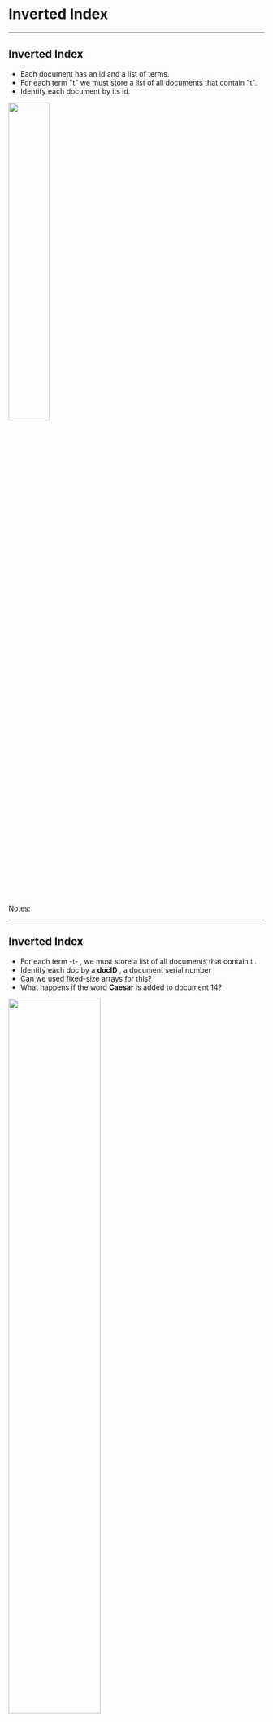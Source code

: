 # Inverted Index
---

## Inverted Index

  * Each document has an id and a list of terms.
  * For each term "t" we must store a list of all documents that contain "t".
  * Identify each document by its id.

<img src="../../assets/images/solr/3rd-party/Inverted-Index-01.png" style="width:40%;"/> <!-- {"left" : 2.82, "top" : 3.51, "height" : 4.14, "width" : 4.6} -->


Notes:



---

## Inverted Index

  * For each term -t- , we must store a list of all documents that contain t .
  * Identify each doc by a **docID** , a document serial number
  * Can we used fixed-size arrays for this?
  * What happens if the word **Caesar** is added to document 14?


<img src="../../assets/images/solr/Inverted-Index-02.png" style="width:60%;"/> <!-- {"left" : 1.02, "top" : 4.75, "height" : 1.96, "width" : 8.21} -->

Notes:



---

## Inverted index

  * We need variable-size postings lists
    -  On disk, a continuous run of postings is normal and best
    - In memory, can use linked lists or variable length arrays
      - Some tradeoffs in size/ease of insertion

<img src="../../assets/images/solr/Inverted-Index-03.png" style="width:60%;"/><!-- {"left" : 1.3, "top" : 4.81, "height" : 1.82, "width" : 7.64} -->


  * Sorted by docID (more later on why).

Notes:



---

## Inverted Index construction

<img src="../../assets/images/solr/Inverted-Index-construction.png" style="width:60%;"/><!-- {"left" : 0.7, "top" : 1.99, "height" : 5.66, "width" : 8.85} -->

Notes:



---

## Initial stages of text processing

  * Tokenization
    - Cut character sequence into word tokens
      - Deal with **"John's" , a state-of-the-art solution**
  * Normalization
    - Map text and query term to same form
      - You want **U.S.A.** and **USA** to match
  * Stemming
    - We may wish different forms of a root to match
      - **authorize , authorization**
  * Stop words
    - We may omit very common words (or not)
      - **the, a, to, of**


Notes:



---

## Indexer steps: Token sequence

  *  Sequence of (Modified token, Document ID) pairs.


<img src="../../assets/images/solr/3rd-party/Token-sequence.png" style="width:60%;"/><!-- {"left" : 0.62, "top" : 2.13, "height" : 4.81, "width" : 9.01} -->

Notes:



---

## Indexer steps: Sort

<img src="../../assets/images/solr/3rd-party/Sort.png" style="width:30%;float:right;"/><!-- {"left" : 5.29, "top" : 1.24, "height" : 6.58, "width" : 4.71} -->

  * Sort by terms
    - And then docID
  * **Core indexing step**


Notes:



---

## Indexer steps: Dictionary & Postings

<img src="../../assets/images/solr/3rd-party/Dictionary-Postings.png" style="width:25%;float:right"/><!-- {"left" : 6.4, "top" : 1.3, "height" : 6.46, "width" : 3.54} -->

  * Multiple term entries in a single document are merged.
  * Split into Dictionary and Postings
  * Doc. frequency information is added.


Notes:



---

## Where do we pay in storage?

<img src="../../assets/images/solr/3rd-party/storage.png" style="width:25%;float:right;"/><!-- {"left" : 6.22, "top" : 1.31, "height" : 6.62, "width" : 3.63} -->

  * IR system implementation
    - How do we index efficiently?
    - How much storage do we need?


Notes:



---

## The index we just built

  * How do we process a query?
    - Later - what kinds of queries can we process?
  * Our focus


Notes:



---

## Query processing: AND

  * Consider processing the query:
    - **Brutus** *AND* **Caesar**
    - Locate **Brutus** in the Dictionary;
      - Retrieve its postings.
    - Locate **Caesar** in the Dictionary;
      - Retrieve its postings.
    - "Merge" the two postings (intersect the document sets):
  * 128
  * 34
  * **Brutus**
  * **Caesar**


Notes:



---

## The merge

  * Walk through the two postings simultaneously, in time linear in the total number of postings entries
  * If the list lengths are x and y , the merge takes `O( x+y )`
  * operations.
  * Crucial: postings sorted by docID.

Notes:



---

## Intersecting two postings lists

  * (a "merge" algorithm)


<img src="../../assets/images/solr/3rd-party/Intersecting-two-postings-lists.png" style="width:50%;float:left;"/><!-- {"left" : 0.26, "top" : 2.07, "height" : 4.92, "width" : 6.6} -->


Notes:



---

## Boolean queries: Exact match

  * The Boolean retrieval model is being able to ask a query that is a Boolean expression:
   - Boolean Queries are queries using AND, OR and NOT to join query terms
     - Views each document as a set of words
     - Is precise: document matches condition or not.
   - Perhaps the simplest model to build an IR system on
  * Primary commercial retrieval tool for 3 decades.
  * Many search systems you still use are Boolean:
   - Email, library catalog, Mac OS X Spotlight

Notes:



---

## Example: WestLaw   

* http://www.westlaw.com/
* Largest commercial (paying subscribers) legal search service (started 1975; ranking added 1992)
* Tens of terabytes of data; ~700,000 users
* Majority of users still use boolean queries
* Example query:
  - What is the statute of limitations in cases involving the federal tort claims act?
  - LIMIT! /3 STATUTE ACTION /S FEDERAL /2 TORT /3 CLAIM
   `- /3 = within 3 words, /S = in same sentence`


Notes:



---

## Example: WestLaw 

  * Another example query:
    - Requirements for disabled people to be able to access a workplace
    - disabl! /p access! /s work-site work-place (employment /3 place
  * Note that SPACE is disjunction, not conjunction!
  * Long, precise queries; proximity operators; incrementally developed; not like web search
  * Many professional searchers still like Boolean search
    - You know exactly what you are getting
    - But that doesn't mean it actually works better ... .

Notes:



---

## Boolean queries:

 * More general merges
 * Boolean queries: More general merges
 * Exercise: Adapt the merge for the queries:
 * **Brutus** *AND NOT* **Caesar**
 * **Brutus** *OR NOT* **Caesar**
 * Can we still run through the merge in time O( x+y )? What can we achieve?

Notes:



---

## Merging

  * What about an arbitrary Boolean formula?
  * (**Brutus** *OR* **Caesar**) *AND NOT*
  * (**Antony** *OR* **Cleopatra**)
  * Can we always merge in "linear" time?
    - Linear in what?
  * Can we do better?


Notes:



---

## Query optimization

  * What is the best order for query processing?
  * Consider a query that is an AND of n terms.
  * For each of the n terms, get its postings, then AND them together.

  * Query: Brutus AND Calpurnia  AND Caesar


<img src="../../assets/images/solr/Query-optimization.png" style="width:60%;"/><!-- {"left" : 1.02, "top" : 4.82, "height" : 1.79, "width" : 8.21} -->


Notes:



---

## Query Optimization Example

  * Process in order of increasing freq:
  * start with smallest set, then keep cutting further.
  * This is why we kept document freq. in dictionary
  * Execute the query as ( **Calpurnia** *AND* **Brutus**) *AND* **Caesar.**

<img src="../../assets/images/solr/Query-Optimization-01.png" style="width:60%;"/><!-- {"left" : 1.02, "top" : 4.67, "height" : 1.79, "width" : 8.21} -->


Notes:



---

## More general optimization


 * e.g.,  *(*  **madding**  *OR*  **crowd**  *) AND (*  **ignoble**  *OR*  **strife**  *)* 

 * Get doc. freq.'s for all terms.

 * Estimate the size of each  *OR*  by the sum of its doc. freq.'s (conservative).

 * Process in increasing order of  *OR*  sizes.


Notes: 



---

## Exercise


 * Recommend a query processing order for

 * Which two terms should we process first?

 *  **(tangerine**  *OR*  **trees)**  *AND*  **(marmalade**  *OR*  **skies)**  *AND*  **(kaleidoscope**  *OR*  **eyes)** 

| Term         | Freq   |
|--------------|--------|
| eyes         | 234334 |
| kaleidoscope | 78949  |
| marmalade    | 123321 |
| skies        | 263432 |
| tangerine    | 46653  |
| trees        | 334234 |

<!-- {"left" : 0.25, "top" : 3.32, "height" : 3.5, "width" : 9.75, "columnwidth" : [4.88, 4.88]} -->

Notes: 



---

## Query processing exercises


 * Exercise: If the query is  **friends**   *AND*  **romans**  *AND (NOT*  **countrymen**  *),* how could we use the freq of  **countrymen** ?

 * Exercise: Extend the merge to an arbitrary Boolean query.  Can we always guarantee execution in time linear in the total postings size?

 * Hint: Begin with the case of a Boolean  *formula*  query: in this, each query term appears only once in the query.

Notes: 



---

## Exercise


 * Try the search feature at http://www.rhymezone.com/shakespeare/

 * Write down five search features you think it could do better

Notes: 



---

## Phrase queries


 * We want to be able to answer queries such as  **"Calvin Klein"** – as a phrase

 * Thus the sentence  *"My best friend is Mary Klein. My name is Calvin."*  is not a match. 

     - The concept of phrase queries has proven easily understood by users; one of the few "advanced search" ideas that works

     - Many more queries are  *implicit phrase queries* 

 * For this, it no longer suffices to store only

 *    < *term*:  *docs* > entries


Notes: 



---

## A first attempt: Biword indexes


 * Index every consecutive pair of terms in the text as a phrase

 * For example the text "Friends, Romans, Countrymen" would generate the biwords

     -  **friends romans** 

     -  **romans countrymen** 

 * Each of these biwords is now a dictionary term

 * Two-word phrase query-processing is now immediate.


Notes: 



---

## Longer phrase queries


 * Longer phrases can be processed by breaking them down

 *  **Calvin**  **Klein**  **new**  **york** can be broken into the Boolean query on biwords:

 *  **calvin**  **klein**  *AND*  **new**  **york**   *AND*  **new**  **york** 

 * Without the docs, we cannot verify that the docs matching the above Boolean query do contain the phrase.

 * Can have false positives!

Notes: 



---

## Issues for biword indexes


 * False positives, as noted before

 * Index blowup due to bigger dictionary

     - Infeasible for more than biwords, big even for them

 * Biword indexes are not the standard solution (for all biwords) but can be part of a compound strategy

Notes: 



---

## Solution 2: Positional indexes


 * In the postings, store, for each  **term** the position(s) in which tokens of it appear:

     - < **term**  `*,*` number of docs containing  **term** ;

     -  *doc1*: position1, position2 ... ;

     -  *doc2*: position1, position2 ... ;

     - etc.>

Notes: 



---

## Positional Index Example

 * Which of docs 1,2,4,5 could contain " **to be or not to be** "?

```text
  < **be** : 993427;
    1 : 7, 18, 33, 72, 86, 231;
    2 : 3, 149;
    4 : 17, 191, 291, 430, 434;
    5 : 363, 367, ...>
```
<!-- {"left" : 0, "top" : 1.8, "height" : 2.05, "width" : 5.11} -->

<br/>

 * For phrase queries, we use a merge algorithm recursively at the document level

 * But we now need to deal with more than just equality




Notes: 



---

## Processing a phrase query


 * Extract inverted index entries for each distinct term: **to, be, or, not.** 

 * Merge their *doc:position* lists to enumerate all positions with " **to be or not to be** ".

    -  **to:** *2* :1,17,74,222,551; **4:8,16,190,429,433;** *7* :13,23,191; ...

    -  **be:** *1* :17,19;  **4:17,191,291,430,434;** *5* :14,19,101; ...

 * Same general method for proximity searches


Notes: 



---

## Proximity queries


 * `LIMIT! /3 STATUTE /3 FEDERAL /2 TORT `

     - Again, here, `/k`  means "within  *k*  words of".

 * Clearly, positional indexes can be used for such queries; biword indexes cannot.

 * Exercise: Adapt the linear merge of postings to handle proximity queries.  Can you make it work for any value of  *k* ?

     - This is a little tricky to do correctly and efficiently


Notes: 



---

## Positional index size


 * A positional index expands postings storage  *substantially* 

     - Even though indices can be compressed

 * Nevertheless, a positional index is now standardly used because of the power and usefulness of phrase and proximity queries … whether used explicitly or implicitly in a ranking retrieval system.


Notes: 



---

## Positional index size


 * Need an entry for each occurrence, not just once per document

 * Index size depends on average document size **Why?**

     - Average web page has <1000 terms

     - SEC filings, books, even some epic poems … easily 100,000 terms

 * Consider a term with frequency 0.1%

| Document Size | Postings | Positional Postings |
|---------------|----------|---------------------|
| 1000          | 1        | 1                   |
| 100,000       | 1        | 100                 |


Notes: 



---

## Rules of thumb


 * A positional index is 2–4 as large as a non-positional index

 * Positional index size 35–50% of volume of original text

     - Caveat: all of this holds for "English-like" languages


Notes: 



---

## Combination schemes


 * These two approaches can be profitably combined

     - For particular phrases ( **"Michael Jackson", "Britney Spears"** ) it is inefficient to keep on merging positional postings lists

        * Even more so for phrases like  **"The Who"** 

 * Williams et al. (2004) evaluate a more sophisticated mixed indexing scheme

     - A typical web query mixture was executed in ¼ of the time of using just a positional index

     - It required 26% more space than having a positional index alone


Notes: 



---

## Lab: What Is An Inverted Index

- Approximate time: 30 minutes
- Instructions: inverted-index/README.md



Notes:


